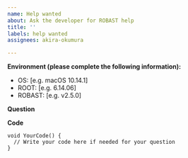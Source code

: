 ```yaml
---
name: Help wanted
about: Ask the developer for ROBAST help
title: ''
labels: help wanted
assignees: akira-okumura

---
```


**Environment (please complete the following information):**
 - OS: [e.g. macOS 10.14.1]
 - ROOT: [e.g. 6.14.06]
 - ROBAST: [e.g. v2.5.0]

**Question**

**Code**
```
void YourCode() {
  // Write your code here if needed for your question
}
```
